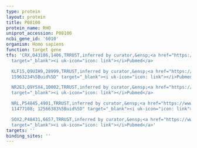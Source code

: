 ```yaml
---
type: protein
layout: protein
title: P08100
protein_name: RHO
uniprot_accession: P08100
ncbi_gene_id: '6010'
organism: Homo sapiens
function: target gene
tfs: 'CRX,O43186,1406,TRRUST,inferred by curator,&ensp;<a href="https://www.ncbi.nlm.nih.gov/pubmed/?term=15277472%5Buid%5D"
  target="_blank"><i uk-icon="icon: link"></i>Pubmed</a>

  KLF15,Q9UIH9,28999,TRRUST,inferred by curator,&ensp;<a href="https://www.ncbi.nlm.nih.gov/pubmed/?term=15277472;
  15963234%5Buid%5D" target="_blank"><i uk-icon="icon: link"></i>Pubmed</a>

  NR2E3,Q9Y5X4,10002,TRRUST,inferred by curator,&ensp;<a href="https://www.ncbi.nlm.nih.gov/pubmed/?term=19898638%5Buid%5D"
  target="_blank"><i uk-icon="icon: link"></i>Pubmed</a>

  NRL,P54845,4901,TRRUST,inferred by curator,&ensp;<a href="https://www.ncbi.nlm.nih.gov/pubmed/?term=15277472;
  11477108; 12566383%5Buid%5D" target="_blank"><i uk-icon="icon: link"></i>Pubmed</a>

  SOX2,P48431,6657,TRRUST,inferred by curator,&ensp;<a href="https://www.ncbi.nlm.nih.gov/pubmed/?term=20739473%5Buid%5D"
  target="_blank"><i uk-icon="icon: link"></i>Pubmed</a>'
targets: ''
binding_sites: ''
---
```

